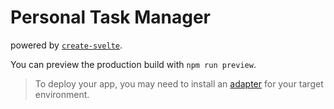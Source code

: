 # Personal Task Manager

powered by [`create-svelte`](https://github.com/sveltejs/kit/tree/main/packages/create-svelte).



You can preview the production build with `npm run preview`.

> To deploy your app, you may need to install an [adapter](https://kit.svelte.dev/docs/adapters) for your target environment.
